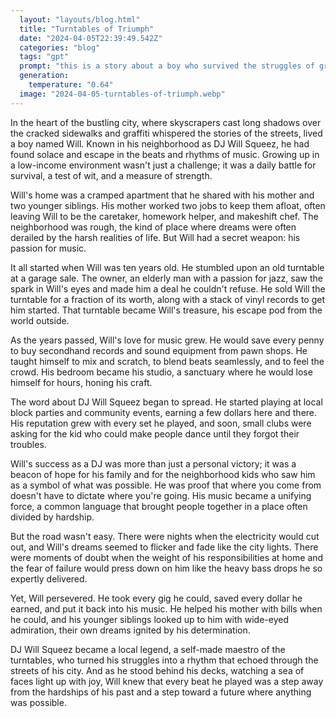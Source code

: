 ```yaml
---
  layout: "layouts/blog.html"
  title: "Turntables of Triumph"
  date: "2024-04-05T22:39:49.542Z"
  categories: "blog"
  tags: "gpt"
  prompt: "this is a story about a boy who survived the struggles of growing up in low income enviroment  by being a Dee Jay\r\n dj will squeez"
  generation: 
    temperature: "0.64"
  image: "2024-04-05-turntables-of-triumph.webp"
---
```

In the heart of the bustling city, where skyscrapers cast long shadows over the cracked sidewalks and graffiti whispered the stories of the streets, lived a boy named Will. Known in his neighborhood as DJ Will Squeez, he had found solace and escape in the beats and rhythms of music. Growing up in a low-income environment wasn't just a challenge; it was a daily battle for survival, a test of wit, and a measure of strength.

Will's home was a cramped apartment that he shared with his mother and two younger siblings. His mother worked two jobs to keep them afloat, often leaving Will to be the caretaker, homework helper, and makeshift chef. The neighborhood was rough, the kind of place where dreams were often derailed by the harsh realities of life. But Will had a secret weapon: his passion for music.

It all started when Will was ten years old. He stumbled upon an old turntable at a garage sale. The owner, an elderly man with a passion for jazz, saw the spark in Will's eyes and made him a deal he couldn't refuse. He sold Will the turntable for a fraction of its worth, along with a stack of vinyl records to get him started. That turntable became Will's treasure, his escape pod from the world outside.

As the years passed, Will's love for music grew. He would save every penny to buy secondhand records and sound equipment from pawn shops. He taught himself to mix and scratch, to blend beats seamlessly, and to feel the crowd. His bedroom became his studio, a sanctuary where he would lose himself for hours, honing his craft.

The word about DJ Will Squeez began to spread. He started playing at local block parties and community events, earning a few dollars here and there. His reputation grew with every set he played, and soon, small clubs were asking for the kid who could make people dance until they forgot their troubles.

Will's success as a DJ was more than just a personal victory; it was a beacon of hope for his family and for the neighborhood kids who saw him as a symbol of what was possible. He was proof that where you come from doesn't have to dictate where you're going. His music became a unifying force, a common language that brought people together in a place often divided by hardship.

But the road wasn't easy. There were nights when the electricity would cut out, and Will's dreams seemed to flicker and fade like the city lights. There were moments of doubt when the weight of his responsibilities at home and the fear of failure would press down on him like the heavy bass drops he so expertly delivered.

Yet, Will persevered. He took every gig he could, saved every dollar he earned, and put it back into his music. He helped his mother with bills when he could, and his younger siblings looked up to him with wide-eyed admiration, their own dreams ignited by his determination.

DJ Will Squeez became a local legend, a self-made maestro of the turntables, who turned his struggles into a rhythm that echoed through the streets of his city. And as he stood behind his decks, watching a sea of faces light up with joy, Will knew that every beat he played was a step away from the hardships of his past and a step toward a future where anything was possible.
